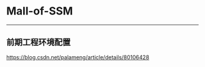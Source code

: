 # Mall-of-SSM
------------------------------------------
## 前期工程环境配置  
https://blog.csdn.net/palameng/article/details/80106428
